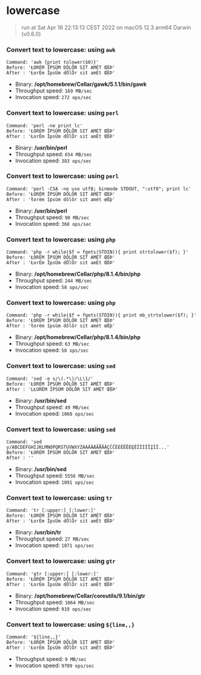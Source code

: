 # lowercase
 
> run at Sat Apr 16 22:13:13 CEST 2022 on macOS 12.3 arm64 Darwin (v0.6.0)
 
### Convert text to lowercase: using `awk`
```
Command: 'awk {print tolower($0)}'
Before: 'ŁORÈM ÎPSÙM DÔLÕR SIT AMÉT ŒßÞ'
After : 'ŁorÈm ÎpsÙm dÔlÕr sit amÉt ŒßÞ'
```
* Binary: __/opt/homebrew/Cellar/gawk/5.1.1/bin/gawk__
* Throughput speed: `169 MB/sec`
* Invocation speed: `272 ops/sec`

### Convert text to lowercase: using `perl`
```
Command: 'perl -ne print lc'
Before: 'ŁORÈM ÎPSÙM DÔLÕR SIT AMÉT ŒßÞ'
After : 'ŁorÈm ÎpsÙm dÔlÕr sit amÉt ŒßÞ'
```
* Binary: __/usr/bin/perl__
* Throughput speed: `654 MB/sec`
* Invocation speed: `383 ops/sec`

### Convert text to lowercase: using `perl`
```
Command: 'perl -CSA -ne use utf8; binmode STDOUT, ":utf8"; print lc'
Before: 'ŁORÈM ÎPSÙM DÔLÕR SIT AMÉT ŒßÞ'
After : 'łorèm îpsùm dôlõr sit amét œßþ'
```
* Binary: __/usr/bin/perl__
* Throughput speed: `98 MB/sec`
* Invocation speed: `368 ops/sec`

### Convert text to lowercase: using `php`
```
Command: 'php -r while($f = fgets(STDIN)){ print strtolower($f); }'
Before: 'ŁORÈM ÎPSÙM DÔLÕR SIT AMÉT ŒßÞ'
After : 'ŁorÈm ÎpsÙm dÔlÕr sit amÉt ŒßÞ'
```
* Binary: __/opt/homebrew/Cellar/php/8.1.4/bin/php__
* Throughput speed: `244 MB/sec`
* Invocation speed: `58 ops/sec`

### Convert text to lowercase: using `php`
```
Command: 'php -r while($f = fgets(STDIN)){ print mb_strtolower($f); }'
Before: 'ŁORÈM ÎPSÙM DÔLÕR SIT AMÉT ŒßÞ'
After : 'łorèm îpsùm dôlõr sit amét œßþ'
```
* Binary: __/opt/homebrew/Cellar/php/8.1.4/bin/php__
* Throughput speed: `63 MB/sec`
* Invocation speed: `58 ops/sec`

### Convert text to lowercase: using `sed`
```
Command: 'sed -e s/\(.*\)/\L\1/'
Before: 'ŁORÈM ÎPSÙM DÔLÕR SIT AMÉT ŒßÞ'
After : 'LŁORÈM ÎPSÙM DÔLÕR SIT AMÉT ŒßÞ'
```
* Binary: __/usr/bin/sed__
* Throughput speed: `49 MB/sec`
* Invocation speed: `1060 ops/sec`

### Convert text to lowercase: using `sed`
```
Command: 'sed y/ABCDEFGHIJKLMNOPQRSTUVWXYZÀÁÂÄÆÃÅĀǍÇĆČÈÉÊËĒĖĘĚÎÏÍÍĪĮÌǏ...'
Before: 'ŁORÈM ÎPSÙM DÔLÕR SIT AMÉT ŒßÞ'
After : ''
```
* Binary: __/usr/bin/sed__
* Throughput speed: `5556 MB/sec`
* Invocation speed: `1091 ops/sec`

### Convert text to lowercase: using `tr`
```
Command: 'tr [:upper:] [:lower:]'
Before: 'ŁORÈM ÎPSÙM DÔLÕR SIT AMÉT ŒßÞ'
After : 'ŁorÈm ÎpsÙm dÔlÕr sit amÉt ŒßÞ'
```
* Binary: __/usr/bin/tr__
* Throughput speed: `27 MB/sec`
* Invocation speed: `1071 ops/sec`

### Convert text to lowercase: using `gtr`
```
Command: 'gtr [:upper:] [:lower:]'
Before: 'ŁORÈM ÎPSÙM DÔLÕR SIT AMÉT ŒßÞ'
After : 'ŁorÈm ÎpsÙm dÔlÕr sit amÉt ŒßÞ'
```
* Binary: __/opt/homebrew/Cellar/coreutils/9.1/bin/gtr__
* Throughput speed: `1064 MB/sec`
* Invocation speed: `919 ops/sec`

### Convert text to lowercase: using `${line,,}`
```
Command: '${line,,}'
Before: 'ŁORÈM ÎPSÙM DÔLÕR SIT AMÉT ŒßÞ'
After : 'ŁorÈm ÎpsÙm dÔlÕr sit amÉt ŒßÞ'
```
* Throughput speed: `9 MB/sec`
* Invocation speed: `9709 ops/sec`

